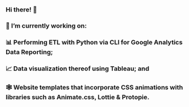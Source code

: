 ### Hi there! 👋
###
### 🔭 I’m currently working on:
### 📊 Performing ETL with Python via CLI for Google Analytics Data Reporting;
### 📈 Data visualization thereof using Tableau; and
### 🕸️ Website templates that incorporate CSS animations with libraries such as Animate.css, Lottie & Protopie.

<!--
**eg7799/eg7799** is a ✨ _special_ ✨ repository because its `README.md` (this file) appears on your GitHub profile.

Here are some ideas to get you started:

- 🔭 I’m currently working on ...
- 🌱 I’m currently learning ...
- 👯 I’m looking to collaborate on ...
- 🤔 I’m looking for help with ...
- 💬 Ask me about ...
- 📫 How to reach me: ...
- 😄 Pronouns: ...
- ⚡ Fun fact: ...
-->
